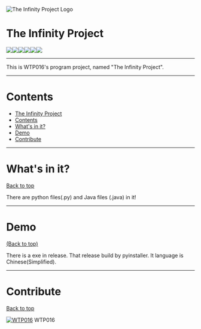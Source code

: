 
![The Infinity Project Logo](https://i.loli.net/2020/08/23/HG6ESlRjQsA9UV3.png)

# The Infinity Project

[![](https://img.shields.io/github/issues/WTP-Studios/The-Infinity-Project?style=for-the-badge)](https://github.com/WTP-Studios/The-Infinity-Project/issues)[![](https://img.shields.io/github/stars/WTP-Studios/The-Infinity-Project?style=for-the-badge)](https://github.com/WTP-Studios/The-Infinity-Project)[![](https://img.shields.io/github/license/WTP-Studios/The-Infinity-Project?style=for-the-badge)](https://zh.wikipedia.org/zh-cn/MIT%E8%A8%B1%E5%8F%AF%E8%AD%89)[![](https://img.shields.io/github/downloads/wtp-studios/the-infinity-project/v0.0.1-Alpha/total?style=for-the-badge)](https://github.com/WTP-Studios/The-Infinity-Project/releases)[![](https://img.shields.io/github/repo-size/wtp-studios/the-infinity-project?style=for-the-badge)](https://github.com/WTP-Studios/The-Infinity-Project)[![](https://img.shields.io/github/last-commit/wtp-studios/the-infinity-project?style=for-the-badge)](https://github.com/WTP-Studios/The-Infinity-Project/commits/master)

***

This is WTP016's program project, named "The Infinity Project".

***

# Contents

- [The Infinity Project](#the-infinity-project)
- [Contents](#contents)
- [What's in it?](#whats-in-it)
- [Demo](#demo)
- [Contribute](#contribute)

***

# What's in it?

[Back to top](#contents)

There are python files(.py) and Java files (.java) in it!

***

# Demo

[(Back to top)](#contents)

There is a exe in release. That release build by pyinstaller. It language is Chinese(Simplified).

***

# Contribute

[Back to top](#Contents)

[![WTP016](https://avatars1.githubusercontent.com/u/66893541)](https://blog.wtp016.cn)
                                          WTP016

